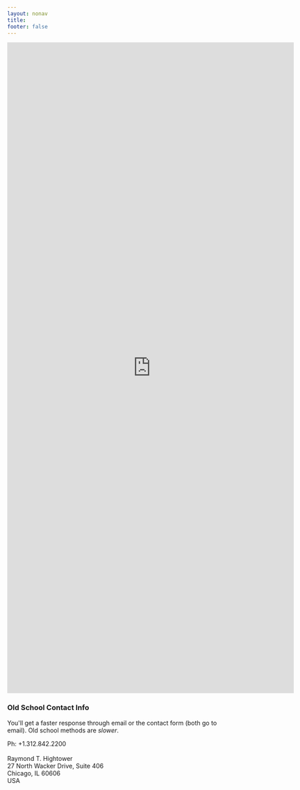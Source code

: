 ```yaml
---
layout: nonav
title: 
footer: false
---
```


<iframe src="https://docs.google.com/forms/d/e/1FAIpQLScRWeAcj5KgqvBSEcSyn7MruZDo4eUTvP7qY1mcvEI4C9ZCmQ/viewform?embedded=true#start=embed" width="660" height="1500" frameborder="0" marginheight="0" marginwidth="0">Loading...</iframe>

### Old School Contact Info

You'll get a faster response through email or the contact form (both go to email). Old school methods are _slower_.

Ph: +1.312.842.2200<br/>
&nbsp;<br/>
Raymond T. Hightower<br/>
27 North Wacker Drive, Suite 406<br/>
Chicago, IL 60606<br/>
USA<br/>


